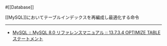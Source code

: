 #[[Database]]

[[MySQL]]においてテーブルインデックスを再編成し最適化する命令

---

- [MySQL :: MySQL 8.0 リファレンスマニュアル :: 13.7.3.4 OPTIMIZE TABLE ステートメント](https://dev.mysql.com/doc/refman/8.0/ja/optimize-table.html)